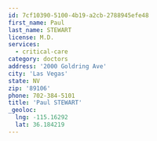 ```yaml
---
id: 7cf10390-5100-4b19-a2cb-2788945efe48
first_name: Paul
last_name: STEWART
license: M.D.
services:
  - critical-care
category: doctors
address: '2000 Goldring Ave'
city: 'Las Vegas'
state: NV
zip: '89106'
phone: 702-384-5101
title: 'Paul STEWART'
_geoloc:
  lng: -115.16292
  lat: 36.184219
---
```

